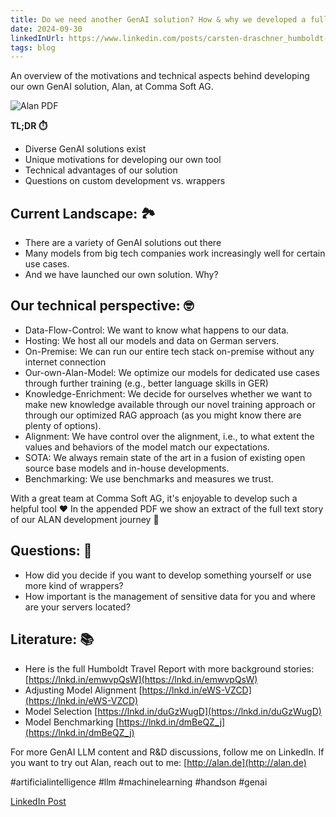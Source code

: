 ```yaml
---
title: Do we need another GenAI solution? How & why we developed a full-stack GenAI LLM+RAG tool called Alan. A sneak peek at what I am currently working on.
date: 2024-09-30
linkedInUrl: https://www.linkedin.com/posts/carsten-draschner_humboldt-travel-report-alan-llm-genai-activity-7208854388101005312-Xr_o?utm_source=share&utm_medium=member_desktop
tags: blog
---
```


An overview of the motivations and technical aspects behind developing our own GenAI solution, Alan, at Comma Soft AG.

![Alan PDF](/img/blog_images/alanpdf.png)

**TL;DR ⏱️**
- Diverse GenAI solutions exist
- Unique motivations for developing our own tool
- Technical advantages of our solution
- Questions on custom development vs. wrappers

<!-- excerpt -->

## Current Landscape: 🏞️

- There are a variety of GenAI solutions out there
- Many models from big tech companies work increasingly well for certain use cases.
- And we have launched our own solution. Why?

## Our technical perspective: 🤓

- Data-Flow-Control: We want to know what happens to our data.
- Hosting: We host all our models and data on German servers.
- On-Premise: We can run our entire tech stack on-premise without any internet connection
- Our-own-Alan-Model: We optimize our models for dedicated use cases through further training (e.g., better language skills in GER)
- Knowledge-Enrichment: We decide for ourselves whether we want to make new knowledge available through our novel training approach or through our optimized RAG approach (as you might know there are plenty of options).
- Alignment: We have control over the alignment, i.e., to what extent the values and behaviors of the model match our expectations.
- SOTA: We always remain state of the art in a fusion of existing open source base models and in-house developments.
- Benchmarking: We use benchmarks and measures we trust.

With a great team at Comma Soft AG, it's enjoyable to develop such a helpful tool ❤️ In the appended PDF we show an extract of the full text story of our ALAN development journey 📖

## Questions: 🤔

- How did you decide if you want to develop something yourself or use more kind of wrappers?
- How important is the management of sensitive data for you and where are your servers located?

## Literature: 📚

- Here is the full Humboldt Travel Report with more background stories: [https://lnkd.in/emwvpQsW](https://lnkd.in/emwvpQsW)
- Adjusting Model Alignment [https://lnkd.in/eWS-VZCD](https://lnkd.in/eWS-VZCD)
- Model Selection [https://lnkd.in/duGzWugD](https://lnkd.in/duGzWugD)
- Model Benchmarking [https://lnkd.in/dmBeQZ_j](https://lnkd.in/dmBeQZ_j)

For more GenAI LLM content and R&D discussions, follow me on LinkedIn. If you want to try out Alan, reach out to me: [http://alan.de](http://alan.de)

#artificialintelligence #llm #machinelearning #handson #genai

[LinkedIn Post](https://www.linkedin.com/posts/carsten-draschner_humboldt-travel-report-alan-llm-genai-activity-7208854388101005312-Xr_o?utm_source=share&utm_medium=member_desktop)
